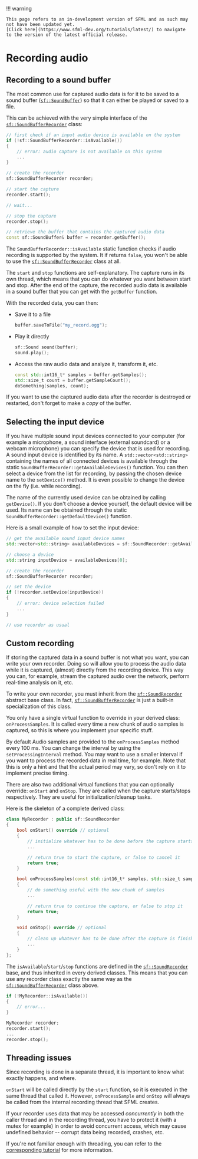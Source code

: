 !!! warning

    This page refers to an in-development version of SFML and as such may not have been updated yet.  
    [Click here](https://www.sfml-dev.org/tutorials/latest/) to navigate to the version of the latest official release.

# Recording audio

## Recording to a sound buffer

The most common use for captured audio data is for it to be saved to a sound buffer ([`sf::SoundBuffer`](https://www.sfml-dev.org/documentation/3.0.0/classsf_1_1SoundBuffer.php "sf::SoundBuffer documentation")) so that it can either be played or saved to a file.

This can be achieved with the very simple interface of the [`sf::SoundBufferRecorder`](https://www.sfml-dev.org/documentation/3.0.0/classsf_1_1SoundBufferRecorder.php "sf::SoundBufferRecorder documentation") class:

```cpp
// first check if an input audio device is available on the system
if (!sf::SoundBufferRecorder::isAvailable())
{
    // error: audio capture is not available on this system
    ...
}

// create the recorder
sf::SoundBufferRecorder recorder;

// start the capture
recorder.start();

// wait...

// stop the capture
recorder.stop();

// retrieve the buffer that contains the captured audio data
const sf::SoundBuffer& buffer = recorder.getBuffer();
```

The `SoundBufferRecorder::isAvailable` static function checks if audio recording is supported by the system.
It if returns `false`, you won't be able to use the [`sf::SoundBufferRecorder`](https://www.sfml-dev.org/documentation/3.0.0/classsf_1_1SoundBufferRecorder.php "sf::SoundBufferRecorder documentation") class at all.

The `start` and `stop` functions are self-explanatory.
The capture runs in its own thread, which means that you can do whatever you want between start and stop.
After the end of the capture, the recorded audio data is available in a sound buffer that you can get with the `getBuffer` function.

With the recorded data, you can then:

- Save it to a file
    
    ```cpp
    buffer.saveToFile("my_record.ogg");
    ```
    
- Play it directly
    
    ```cpp
    sf::Sound sound(buffer);
    sound.play();
    ```
    
- Access the raw audio data and analyze it, transform it, etc.
    
    ```cpp
    const std::int16_t* samples = buffer.getSamples();
    std::size_t count = buffer.getSampleCount();
    doSomething(samples, count);
    ```
    

If you want to use the captured audio data after the recorder is destroyed or restarted, don't forget to make a _copy_ of the buffer.

## Selecting the input device

If you have multiple sound input devices connected to your computer (for example a microphone, a sound interface (external soundcard) or a webcam microphone) you can specify the device that is used for recording.
A sound input device is identified by its name.
A `std::vector<std::string>` containing the names of all connected devices is available through the static `SoundBufferRecorder::getAvailableDevices()` function.
You can then select a device from the list for recording, by passing the chosen device name to the `setDevice()` method.
It is even possible to change the device on the fly (i.e. while recording).

The name of the currently used device can be obtained by calling `getDevice()`.
If you don't choose a device yourself, the default device will be used.
Its name can be obtained through the static `SoundBufferRecorder::getDefaultDevice()` function.

Here is a small example of how to set the input device:

```cpp
// get the available sound input device names
std::vector<std::string> availableDevices = sf::SoundRecorder::getAvailableDevices();

// choose a device
std::string inputDevice = availableDevices[0];

// create the recorder
sf::SoundBufferRecorder recorder;

// set the device
if (!recorder.setDevice(inputDevice))
{
    // error: device selection failed
    ...
}

// use recorder as usual
```

## Custom recording

If storing the captured data in a sound buffer is not what you want, you can write your own recorder.
Doing so will allow you to process the audio data while it is captured, (almost) directly from the recording device.
This way you can, for example, stream the captured audio over the network, perform real-time analysis on it, etc.

To write your own recorder, you must inherit from the [`sf::SoundRecorder`](https://www.sfml-dev.org/documentation/3.0.0/classsf_1_1SoundRecorder.php "sf::SoundRecorder documentation") abstract base class.
In fact, [`sf::SoundBufferRecorder`](https://www.sfml-dev.org/documentation/3.0.0/classsf_1_1SoundBufferRecorder.php "sf::SoundBufferRecorder documentation") is just a built-in specialization of this class.

You only have a single virtual function to override in your derived class: `onProcessSamples`.
It is called every time a new chunk of audio samples is captured, so this is where you implement your specific stuff.

By default Audio samples are provided to the `onProcessSamples` method every 100 ms.
You can change the interval by using the `setProcessingInterval` method.
You may want to use a smaller interval if you want to process the recorded data in real time, for example.
Note that this is only a hint and that the actual period may vary, so don't rely on it to implement precise timing.

There are also two additional virtual functions that you can optionally override: `onStart` and `onStop`.
They are called when the capture starts/stops respectively.
They are useful for initialization/cleanup tasks.

Here is the skeleton of a complete derived class:

```cpp
class MyRecorder : public sf::SoundRecorder
{
    bool onStart() override // optional
    {
        // initialize whatever has to be done before the capture starts
        ...

        // return true to start the capture, or false to cancel it
        return true;
    }

    bool onProcessSamples(const std::int16_t* samples, std::size_t sampleCount) override
    {
        // do something useful with the new chunk of samples
        ...

        // return true to continue the capture, or false to stop it
        return true;
    }

    void onStop() override // optional
    {
        // clean up whatever has to be done after the capture is finished
        ...
    }
};
```

The `isAvailable`/`start`/`stop` functions are defined in the [`sf::SoundRecorder`](https://www.sfml-dev.org/documentation/3.0.0/classsf_1_1SoundRecorder.php "sf::SoundRecorder documentation") base, and thus inherited in every derived classes.
This means that you can use any recorder class exactly the same way as the [`sf::SoundBufferRecorder`](https://www.sfml-dev.org/documentation/3.0.0/classsf_1_1SoundBufferRecorder.php "sf::SoundBufferRecorder documentation") class above.

```cpp
if (!MyRecorder::isAvailable())
{
    // error...
}

MyRecorder recorder;
recorder.start();
...
recorder.stop();
```

## Threading issues

Since recording is done in a separate thread, it is important to know what exactly happens, and where.

`onStart` will be called directly by the `start` function, so it is executed in the same thread that called it.
However, `onProcessSample` and `onStop` will always be called from the internal recording thread that SFML creates.

If your recorder uses data that may be accessed _concurrently_ in both the caller thread and in the recording thread, you have to protect it (with a mutex for example) in order to avoid concurrent access, which may cause undefined behavior -- corrupt data being recorded, crashes, etc.

If you're not familiar enough with threading, you can refer to the [corresponding tutorial](https://www.sfml-dev.org/tutorials/2.6/system-thread.php "Threading tutorial") for more information.
